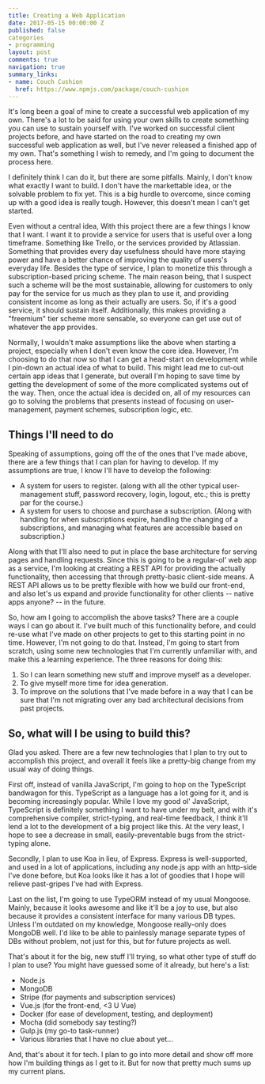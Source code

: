 ```yaml
---
title: Creating a Web Application
date: 2017-05-15 00:00:00 Z
published: false
categories
- programming
layout: post
comments: true
navigation: true
summary_links:
- name: Couch Cushion
  href: https://www.npmjs.com/package/couch-cushion
---
```


It's long been a goal of mine to create a successful web application of my own.
There's a lot to be said for using your own skills to create something you can
use to sustain yourself with. I've worked on successful client projects before,
and have started on the road to creating my own successful web application as
well, but I've never released a finished app of my own. That's something I wish
to remedy, and I'm going to document the process here.

I definitely think I can do it, but there are some pitfalls. Mainly, I don't
know what exactly I want to build. I don't have the markettable idea, or the
solvable problem to fix yet. This is a big hurdle to overcome, since coming up
with a good idea is really tough. However, this doesn't mean I can't get
started.

Even without a central idea, With this project there are a few things I know
that I want. I want it to provide a service for users that is useful over a long
timeframe. Something like Trello, or the services provided by Atlassian.
Something that provides every day usefulness should have more staying power and
have a better chance of improving the quality of users's everyday life. Besides
the type of service, I plan to monetize this through a subscription-based
pricing scheme. The main reason being, that I suspect such a scheme will be the
most sustainable, allowing for customers to only pay for the service for us much
as they plan to use it, and providing consistent income as long as their
actually are users. So, if it's a good service, it should sustain itself.
Additionally, this makes providing a "freemium" tier scheme more sensable, so
everyone can get use out of whatever the app provides.

Normally, I wouldn't make assumptions like the above when starting a project,
especially when I don't even know the core idea. However, I'm choosing to do
that now so that I can get a head-start on development while I pin-down an
actual idea of what to build. This might lead me to cut-out certain app ideas
that I generate, but overall I'm hoping to save time by getting the development
of some of the more complicated systems out of the way. Then, once the actual
idea is decided on, all of my resources can go to solving the problems that
presents instead of focusing on user-management, payment schemes, subscription
logic, etc.


## Things I'll need to do

Speaking of assumptions, going off the of the ones that I've made above, there
are a few things that I can plan for having to develop. If my assumptions are
true, I know I'll have to develop the following:

* A system for users to register. (along with all the other typical
  user-management stuff, password recovery, login, logout, etc.; this is pretty
  par for the course.)
* A system for users to choose and purchase a subscription. (Along with handling
  for when subscriptions expire, handling the changing of a subscriptions, and
  managing what features are accessible based on subscription.)

Along with that I'll also need to put in place the base architecture for serving
pages and handling requests. Since this is going to be a regular-ol' web app as
a service, I'm looking at creating a REST API for providing the actually
functionality, then accessing that through pretty-basic client-side means. A
REST API allows us to be pretty flexible with how we build our front-end, and
also let's us expand and provide functionality for other clients -- native apps
anyone? -- in the future.

So, how am I going to accomplish the above tasks? There are a couple ways I can
go about it. I've built much of this functionality before, and could re-use what
I've made on other projects to get to this starting point in no time. However,
I'm not going to do that. Instead, I'm going to start from scratch, using some
new technologies that I'm currently unfamiliar with, and make this a learning
experience. The three reasons for doing this:

1. So I can learn something new stuff and improve myself as a developer.
2. To give myself more time for idea generation.
3. To improve on the solutions that I've made before in a way that I can be sure
   that I'm not migrating over any bad architectural decisions from past
   projects.


## So, what will I be using to build this?

Glad you asked. There are a few new technologies that I plan to try out to
accomplish this project, and overall it feels like a pretty-big change from my
usual way of doing things.

First off, instead of vanilla JavaScript, I'm going to hop on the TypeScript
bandwagon for this. TypeScript as a language has a lot going for it, and is
becoming increasingly popular. While I love my good ol' JavaScript, TypeScript
is definitely something I want to have under my belt, and with it's
comprehensive compiler, strict-typing, and real-time feedback, I think it'll
lend a lot to the development of a big project like this. At the very least, I
hope to see a decrease in small, easily-preventable bugs from the strict-typing
alone.

Secondly, I plan to use Koa in lieu, of Express. Express is well-supported, and
used in a lot of applications, including any node.js app with an http-side I've
done before, but Koa looks like it has a lot of goodies that I hope will relieve
past-gripes I've had with Express.

Last on the list, I'm going to use TypeORM instead of my usual Mongoose. Mainly,
because it looks awesome and like it'll be a joy to use, but also because it
provides a consistent interface for many various DB types. Unless I'm outdated
on my knowledge, Mongoose really-only does MongoDB well. I'd like to be able to
painlessly manage separate types of DBs without problem, not just for this, but
for future projects as well.

That's about it for the big, new stuff I'll trying, so what other type of stuff
do I plan to use? You might have guessed some of it already, but here's a list:

* Node.js
* MongoDB
* Stripe (for payments and subscription services)
* Vue.js (for the front-end, &lt;3 U Vue)
* Docker (for ease of development, testing, and deployment)
* Mocha (did somebody say testing?)
* Gulp.js (my go-to task-runner)
* Various libraries that I have no clue about yet...


And, that's about it for tech. I plan to go into more detail and show off more
how I'm building things as I get to it. But for now that pretty much sums up my
current plans.
